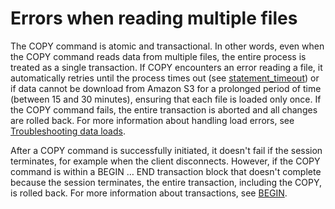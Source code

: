 # Errors when reading multiple files<a name="copy-usage_notes-multiple-files"></a>

The COPY command is atomic and transactional\. In other words, even when the COPY command reads data from multiple files, the entire process is treated as a single transaction\. If COPY encounters an error reading a file, it automatically retries until the process times out \(see [statement\_timeout](r_statement_timeout.md)\) or if data cannot be download from Amazon S3 for a prolonged period of time \(between 15 and 30 minutes\), ensuring that each file is loaded only once\. If the COPY command fails, the entire transaction is aborted and all changes are rolled back\. For more information about handling load errors, see [Troubleshooting data loads](t_Troubleshooting_load_errors.md)\. 

After a COPY command is successfully initiated, it doesn't fail if the session terminates, for example when the client disconnects\. However, if the COPY command is within a BEGIN … END transaction block that doesn't complete because the session terminates, the entire transaction, including the COPY, is rolled back\. For more information about transactions, see [BEGIN](r_BEGIN.md)\.